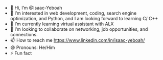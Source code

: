 - 👋 Hi, I’m @Isaac-Yeboah
- 👀 I’m interested in web development, coding, search engine optimization, and Python, and I am looking forward to learning C/ C++
- 🌱 I’m currently learning  virtual assistant with ALX
- 💞️ I’m looking to collaborate on networking, job opportunities, and connections.
- 📫 How to reach me https://www.linkedin.com/in/isaac-yeboah/
- 😄 Pronouns: He/Him
- ⚡ Fun fact
  

<!---
Isaac-Yeboah/Isaac-Yeboah is a ✨ special ✨ repository because its `README.md` (this file) appears on your GitHub profile.
You can click the Preview link to take a look at your changes.
--->
